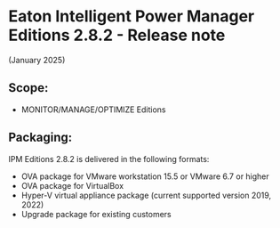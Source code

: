# Eaton Intelligent Power Manager Editions 2.8.2 - Release note
(January 2025)

## Scope:
* MONITOR/MANAGE/OPTIMIZE Editions

## Packaging:
IPM Editions 2.8.2 is delivered in the following formats:
- OVA package for VMware workstation 15.5 or VMware 6.7 or higher
- OVA package for VirtualBox
- Hyper-V virtual appliance package (current supported version 2019, 2022)
- Upgrade package for existing customers

